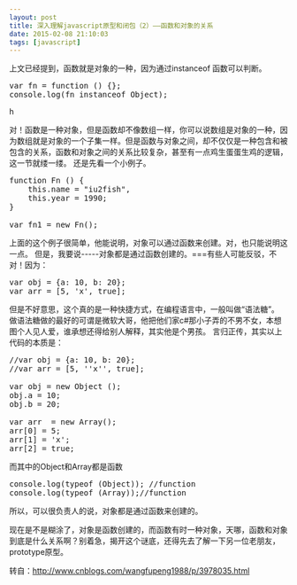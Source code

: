 ```yaml
---
layout: post
title: 深入理解javascript原型和闭包（2）——函数和对象的关系
date: 2015-02-08 21:10:03
tags: [javascript]
---
```

上文已经提到，函数就是对象的一种，因为通过instanceof 函数可以判断。
<pre>
var fn = function () {};
console.log(fn instanceof Object);
</pre>h
<!--more-->
对！函数是一种对象，但是函数却不像数组一样，你可以说数组是对象的一种，因为数组就是对象的一个子集一样。但是函数与对象之间，却不仅仅是一种包含和被包含的关系，函数和对象之间的关系比较复杂，甚至有一点鸡生蛋蛋生鸡的逻辑，这一节就缕一缕。
还是先看一个小例子。
<pre>
function Fn () {
	this.name = "iu2fish",
	this.year = 1990;
}

var fn1 = new Fn();
</pre>
上面的这个例子很简单，他能说明，对象可以通过函数来创建。对，也只能说明这一点。
但是，我要说-----对象都是通过函数创建的。===有些人可能反驳，不对！因为：
<pre>
var obj = {a: 10, b: 20};
var arr = [5, 'x', true];
</pre>
但是不好意思，这个真的是一种快捷方式，在编程语言中，一般叫做“语法糖”。
做语法糖做的最好的可谓是微软大哥，他把他们家c#那小子弄的不男不女，本想图个人见人爱，谁承想还得给别人解释，其实他是个男孩。
言归正传，其实以上代码的本质是：
<pre>
//var obj = {a: 10, b: 20};
//var arr = [5, ''x'', true];

var obj = new Object ();
obj.a = 10;
obj.b = 20;

var arr  = new Array();
arr[0] = 5;
arr[1] = 'x';
arr[2] = true;
</pre>
而其中的Object和Array都是函数
<pre>
console.log(typeof (Object)); //function
console.log(typeof (Array));//function
</pre>
所以，可以很负责人的说，对象都是通过函数来创建的。

现在是不是糊涂了，对象是函数创建的，而函数有时一种对象，天哪，函数和对象到底是什么关系啊？别着急，揭开这个谜底，还得先去了解一下另一位老朋友，prototype原型。

转自：http://www.cnblogs.com/wangfupeng1988/p/3978035.html
